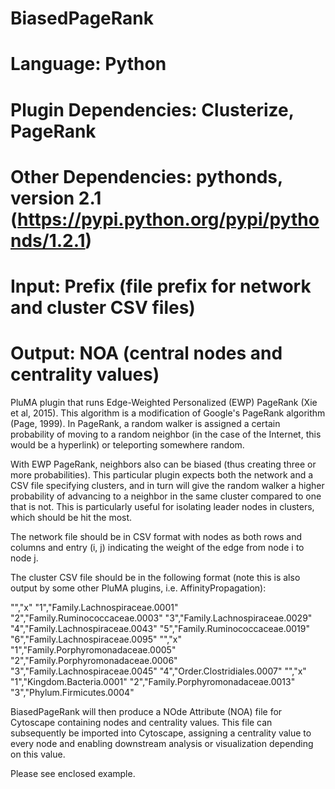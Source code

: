 # BiasedPageRank
# Language: Python
# Plugin Dependencies: Clusterize, PageRank
# Other Dependencies: pythonds, version 2.1 (https://pypi.python.org/pypi/pythonds/1.2.1)
# Input: Prefix (file prefix for network and cluster CSV files)
# Output: NOA (central nodes and centrality values) 

PluMA plugin that runs Edge-Weighted Personalized (EWP) PageRank (Xie et al, 2015).
This algorithm is a modification of Google's PageRank algorithm (Page, 1999).
In PageRank, a random walker is assigned a certain probability of moving
to a random neighbor (in the case of the Internet, this would be a hyperlink)
or teleporting somewhere random.  

With EWP PageRank, neighbors also can be biased (thus creating three or more probabilities).
This particular plugin expects both the network and a CSV file specifying clusters,
and in turn will give the random walker a higher probability of advancing to a neighbor in the 
same cluster compared to one that is not.  This is particularly useful for isolating leader
nodes in clusters, which should be hit the most.

The network file should be in CSV format with nodes as both rows and columns and entry
(i, j) indicating the weight of the edge from node i to node j.

The cluster CSV file should be in the following format (note this is also output by
some other PluMA plugins, i.e. AffinityPropagation):

"","x"
"1","Family.Lachnospiraceae.0001"
"2","Family.Ruminococcaceae.0003"
"3","Family.Lachnospiraceae.0029"
"4","Family.Lachnospiraceae.0043"
"5","Family.Ruminococcaceae.0019"
"6","Family.Lachnospiraceae.0095"
"","x"
"1","Family.Porphyromonadaceae.0005"
"2","Family.Porphyromonadaceae.0006"
"3","Family.Lachnospiraceae.0045"
"4","Order.Clostridiales.0007"
"","x"
"1","Kingdom.Bacteria.0001"
"2","Family.Porphyromonadaceae.0013"
"3","Phylum.Firmicutes.0004"

BiasedPageRank will then produce a NOde Attribute (NOA) file for Cytoscape containing
nodes and centrality values.  This file can subsequently be imported into Cytoscape, assigning
a centrality value to every node and enabling downstream analysis or visualization depending on this 
value.

Please see enclosed example.
 

